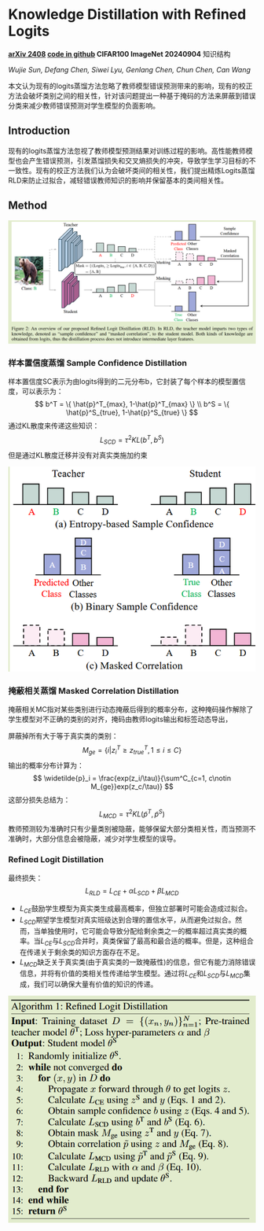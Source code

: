 # Knowledge Distillation with Refined Logits

**[arXiv 2408](https://www.arxiv.org/abs/2408.07703)	[code in github](https://github.com/zju-SWJ/RLD)	CIFAR100 ImageNet	20240904**	知识结构

*Wujie Sun, Defang Chen, Siwei Lyu, Genlang Chen, Chun Chen, Can Wang*

本文认为现有的logits蒸馏方法忽略了教师模型错误预测带来的影响，现有的校正方法会破坏类别之间的相关性，针对该问题提出一种基于掩码的方法来屏蔽到错误分类来减少教师错误预测对学生模型的负面影响。

## Introduction 

现有的logits蒸馏方法忽视了教师模型预测结果对训练过程的影响。高性能教师模型也会产生错误预测，引发蒸馏损失和交叉熵损失的冲突，导致学生学习目标的不一致性。现有的校正方法我们认为会破坏类间的相关性，我们提出精炼Logits蒸馏RLD来防止过拟合，减轻错误教师知识的影响并保留基本的类间相关性。	

## Method

![image-20240904105615824](imgs/image-20240904105615824.png)

### 样本置信度蒸馏  Sample Confidence Distillation

样本置信度SC表示为由logits得到的二元分布b，它封装了每个样本的模型置信度，可以表示为：
$$
b^T = \{ \hat{p}^T_{max}, 1-\hat{p}^T_{max} \} \\
b^S = \{ \hat{p}^S_{true}, 1-\hat{p}^S_{true} \}
$$
通过KL散度来传递这些知识：
$$
L_{SCD} = \tau^2KL(b^T, b^S)
$$
但是通过KL散度迁移并没有对真实类施加约束

![image-20240904111825066](imgs/image-20240904111825066.png)

### 掩蔽相关蒸馏 Masked Correlation Distillation

掩蔽相关MC指对某些类别进行动态掩蔽后得到的概率分布，这种掩码操作解除了学生模型对不正确的类别的对齐，掩码由教师logits输出和标签动态导出，

屏蔽掉所有大于等于真实类的类别：
$$
M_{ge} = \{ i|z^T_i \geq z^T_{true}, 1\leq i \leq C \}
$$
输出的概率分布计算为：
$$
\widetilde{p}_i = \frac{exp(z_i/\tau)}{\sum^C_{c=1, c\notin M_{ge}}exp(z_c/\tau)}
$$
这部分损失总结为：
$$
L_{MCD} = \tau^2 KL(\widetilde{p}^T, \widetilde{p}^S)
$$
教师预测较为准确时只有少量类别被隐蔽，能够保留大部分类相关性，而当预测不准确时，大部分信息会被隐蔽，减少对学生模型的误导。

### Refined Logit Distillation

最终损失：
$$
L_{RLD} = L_{CE} + \alpha L_{SCD} + \beta L_{MCD}
$$

- $L_{CE}$鼓励学生模型为真实类生成最高概率，但独立部署时可能会造成过拟合。
- $L_{SCD}$期望学生模型对真实班级达到合理的置信水平，从而避免过拟合。然而，当单独使用时，它可能会导致分配给剩余类之一的概率超过真实类的概率。当$L_{CE}$与$L_{SCD}$合并时，真类保留了最高和最合适的概率。但是，这种组合在传递关于剩余类的知识方面存在不足。
- $L_{MCD}$缺乏关于真实类(由于真实类的一致掩蔽性)的信息，但它有能力消除错误信息，并将有价值的类相关性传递给学生模型。通过将$L_{CE}$和$L_{SCD}$与$L_{MCD}$集成，我们可以确保大量有价值的知识的传递。

![image-20240904123505802](imgs/image-20240904123505802.png)